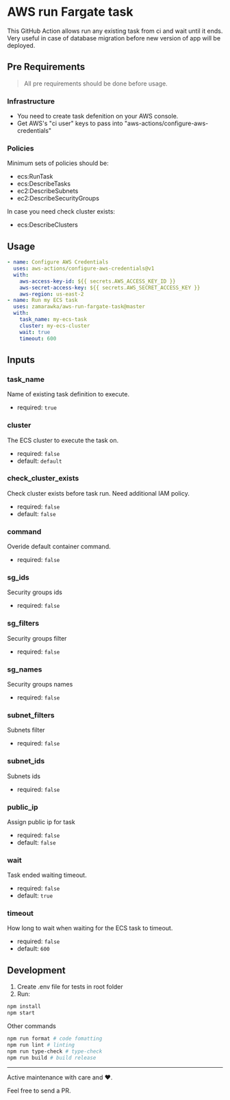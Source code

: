 # AWS run Fargate task

This GitHub Action allows run any existing task from ci and wait until it ends. Very useful in case of database migration before new version of app will be deployed.

## Pre Requirements

> All pre requirements should be done before usage.

### Infrastructure

- You need to create task defenition on your AWS console.
- Get AWS's "ci user" keys to pass into "aws-actions/configure-aws-credentials"

### Policies

Minimum sets of policies should be:

- ecs:RunTask
- ecs:DescribeTasks
- ec2:DescribeSubnets
- ec2:DescribeSecurityGroups

In case you need check cluster exists:

- ecs:DescribeClusters

## Usage

```yaml
- name: Configure AWS Credentials
  uses: aws-actions/configure-aws-credentials@v1
  with:
    aws-access-key-id: ${{ secrets.AWS_ACCESS_KEY_ID }}
    aws-secret-access-key: ${{ secrets.AWS_SECRET_ACCESS_KEY }}
    aws-region: us-east-2
- name: Run my ECS task
  uses: zamarawka/aws-run-fargate-task@master
  with:
    task_name: my-ecs-task
    cluster: my-ecs-cluster
    wait: true
    timeout: 600
```

## Inputs

### task_name

Name of existing task definition to execute.

- required: `true`

### cluster

The ECS cluster to execute the task on.

- required: `false`
- default: `default`

### check_cluster_exists

Check cluster exists before task run. Need additional IAM policy.

- required: `false`
- default: `false`

### command

Overide default container command.

- required: `false`

### sg_ids

Security groups ids

- required: `false`

### sg_filters

Security groups filter

- required: `false`

### sg_names

Security groups names

- required: `false`

### subnet_filters

Subnets filter

- required: `false`

### subnet_ids

Subnets ids

- required: `false`

### public_ip

Assign public ip for task

- required: `false`
- default: `false`

### wait

Task ended waiting timeout.

- required: `false`
- default: `true`

### timeout

How long to wait when waiting for the ECS task to timeout.

- required: `false`
- default: `600`

## Development

1. Create .env file for tests in root folder
1. Run:

```sh
npm install
npm start
```

Other commands

```sh
npm run format # code fomatting
npm run lint # linting
npm run type-check # type-check
npm run build # build release
```

---

Active maintenance with care and ❤️.

Feel free to send a PR.
